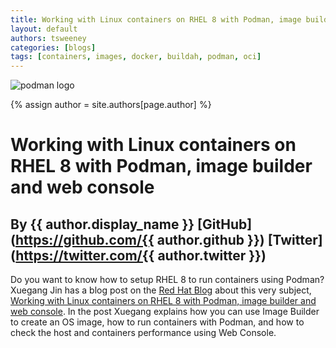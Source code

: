 ```yaml
---
title: Working with Linux containers on RHEL 8 with Podman, image builder and web console 
layout: default
authors: tsweeney
categories: [blogs]
tags: [containers, images, docker, buildah, podman, oci]
---
```

![podman logo](https://podman.io/images/podman.svg)

{% assign author = site.authors[page.author] %}

# Working with Linux containers on RHEL 8 with Podman, image builder and web console
## By {{ author.display_name }} [GitHub](https://github.com/{{ author.github }}) [Twitter](https://twitter.com/{{ author.twitter }})

Do you want to know how to setup RHEL 8 to run containers using Podman? Xuegang Jin has a blog post on the [Red Hat Blog](https://www.redhat.com/en/blog) about this very subject,  [Working with Linux containers on RHEL 8 with Podman, image builder and web console](https://www.redhat.com/en/blog/working-linux-containers-rhel-8-podman-image-builder-and-web-console).  In the post Xuegang explains how you can use Image Builder to create an OS image, how to run containers with Podman, and how to check the host and containers performance using Web Console. 
